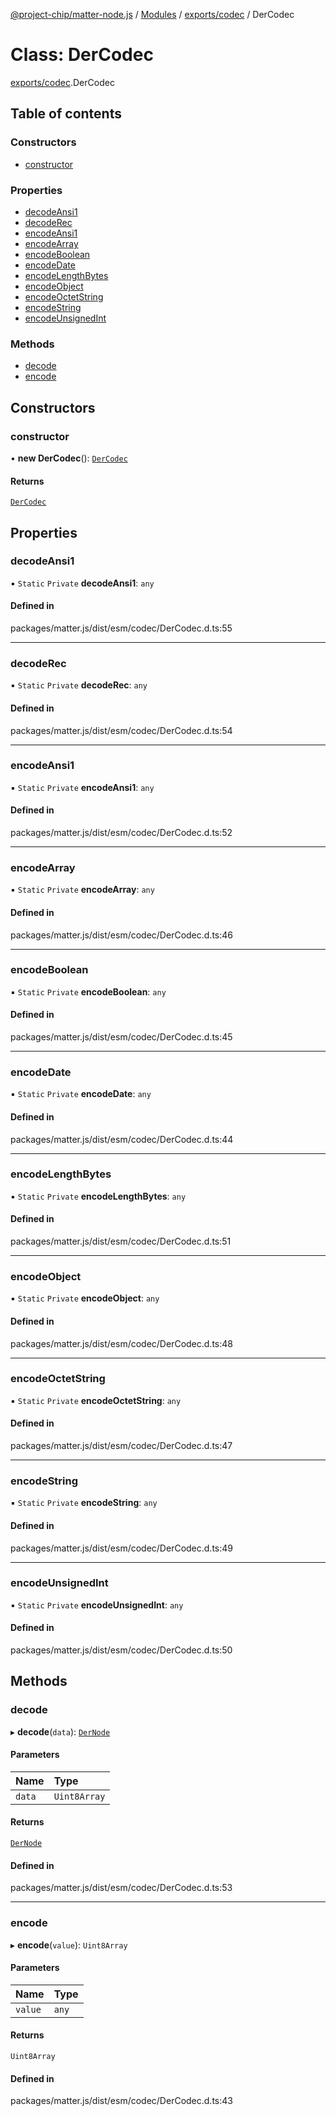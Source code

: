 [@project-chip/matter-node.js](../README.md) / [Modules](../modules.md) / [exports/codec](../modules/exports_codec.md) / DerCodec

# Class: DerCodec

[exports/codec](../modules/exports_codec.md).DerCodec

## Table of contents

### Constructors

- [constructor](exports_codec.DerCodec.md#constructor)

### Properties

- [decodeAnsi1](exports_codec.DerCodec.md#decodeansi1)
- [decodeRec](exports_codec.DerCodec.md#decoderec)
- [encodeAnsi1](exports_codec.DerCodec.md#encodeansi1)
- [encodeArray](exports_codec.DerCodec.md#encodearray)
- [encodeBoolean](exports_codec.DerCodec.md#encodeboolean)
- [encodeDate](exports_codec.DerCodec.md#encodedate)
- [encodeLengthBytes](exports_codec.DerCodec.md#encodelengthbytes)
- [encodeObject](exports_codec.DerCodec.md#encodeobject)
- [encodeOctetString](exports_codec.DerCodec.md#encodeoctetstring)
- [encodeString](exports_codec.DerCodec.md#encodestring)
- [encodeUnsignedInt](exports_codec.DerCodec.md#encodeunsignedint)

### Methods

- [decode](exports_codec.DerCodec.md#decode)
- [encode](exports_codec.DerCodec.md#encode)

## Constructors

### constructor

• **new DerCodec**(): [`DerCodec`](exports_codec.DerCodec.md)

#### Returns

[`DerCodec`](exports_codec.DerCodec.md)

## Properties

### decodeAnsi1

▪ `Static` `Private` **decodeAnsi1**: `any`

#### Defined in

packages/matter.js/dist/esm/codec/DerCodec.d.ts:55

___

### decodeRec

▪ `Static` `Private` **decodeRec**: `any`

#### Defined in

packages/matter.js/dist/esm/codec/DerCodec.d.ts:54

___

### encodeAnsi1

▪ `Static` `Private` **encodeAnsi1**: `any`

#### Defined in

packages/matter.js/dist/esm/codec/DerCodec.d.ts:52

___

### encodeArray

▪ `Static` `Private` **encodeArray**: `any`

#### Defined in

packages/matter.js/dist/esm/codec/DerCodec.d.ts:46

___

### encodeBoolean

▪ `Static` `Private` **encodeBoolean**: `any`

#### Defined in

packages/matter.js/dist/esm/codec/DerCodec.d.ts:45

___

### encodeDate

▪ `Static` `Private` **encodeDate**: `any`

#### Defined in

packages/matter.js/dist/esm/codec/DerCodec.d.ts:44

___

### encodeLengthBytes

▪ `Static` `Private` **encodeLengthBytes**: `any`

#### Defined in

packages/matter.js/dist/esm/codec/DerCodec.d.ts:51

___

### encodeObject

▪ `Static` `Private` **encodeObject**: `any`

#### Defined in

packages/matter.js/dist/esm/codec/DerCodec.d.ts:48

___

### encodeOctetString

▪ `Static` `Private` **encodeOctetString**: `any`

#### Defined in

packages/matter.js/dist/esm/codec/DerCodec.d.ts:47

___

### encodeString

▪ `Static` `Private` **encodeString**: `any`

#### Defined in

packages/matter.js/dist/esm/codec/DerCodec.d.ts:49

___

### encodeUnsignedInt

▪ `Static` `Private` **encodeUnsignedInt**: `any`

#### Defined in

packages/matter.js/dist/esm/codec/DerCodec.d.ts:50

## Methods

### decode

▸ **decode**(`data`): [`DerNode`](../modules/exports_codec.md#dernode)

#### Parameters

| Name | Type |
| :------ | :------ |
| `data` | `Uint8Array` |

#### Returns

[`DerNode`](../modules/exports_codec.md#dernode)

#### Defined in

packages/matter.js/dist/esm/codec/DerCodec.d.ts:53

___

### encode

▸ **encode**(`value`): `Uint8Array`

#### Parameters

| Name | Type |
| :------ | :------ |
| `value` | `any` |

#### Returns

`Uint8Array`

#### Defined in

packages/matter.js/dist/esm/codec/DerCodec.d.ts:43
